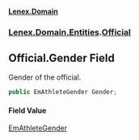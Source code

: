 #### [Lenex.Domain](index.md 'index')
### [Lenex.Domain.Entities](Lenex.Domain.Entities.md 'Lenex.Domain.Entities').[Official](Lenex.Domain.Entities.Official.md 'Lenex.Domain.Entities.Official')

## Official.Gender Field

Gender of the official.

```csharp
public EmAthleteGender Gender;
```

#### Field Value
[EmAthleteGender](Lenex.Domain.Enums.EmAthleteGender.md 'Lenex.Domain.Enums.EmAthleteGender')